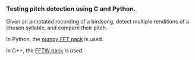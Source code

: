 ### Testing pitch detection using C and Python.

Given an annotated recording of a birdsong,
detect multiple renditions of a chosen syllable,
and compare their pitch.

In Python, the [numpy FFT pack](https://docs.scipy.org/doc/numpy/reference/routines.fft.html) is used.

In C++, the [FFTW pack](http://www.fftw.org/) is used.
